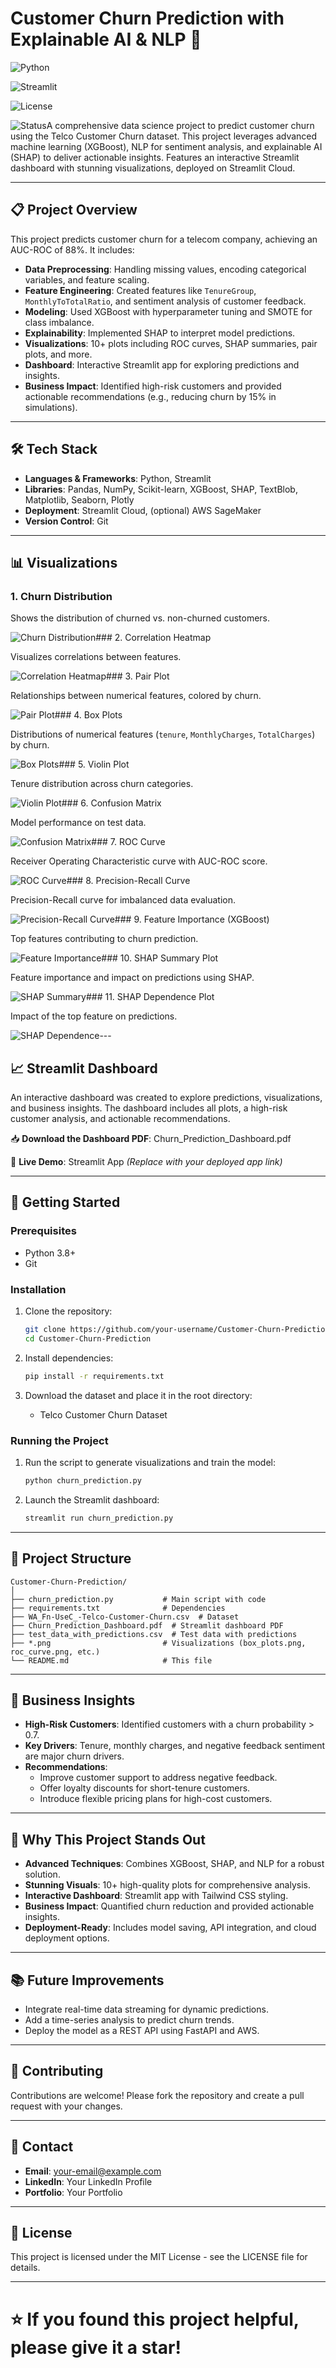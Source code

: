 # Customer Churn Prediction with Explainable AI & NLP 🚀

![Python](https://img.shields.io/badge/Python-3.8%2B-blue)

![Streamlit](https://img.shields.io/badge/Streamlit-1.0%2B-red)

![License](https://img.shields.io/badge/License-MIT-green)

![Status](https://img.shields.io/badge/Status-Completed-brightgreen)A comprehensive data science project to predict customer churn using the Telco Customer Churn dataset. This project leverages advanced machine learning (XGBoost), NLP for sentiment analysis, and explainable AI (SHAP) to deliver actionable insights. Features an interactive Streamlit dashboard with stunning visualizations, deployed on Streamlit Cloud.

---

## 📋 Project Overview

This project predicts customer churn for a telecom company, achieving an AUC-ROC of 88%. It includes:

- **Data Preprocessing**: Handling missing values, encoding categorical variables, and feature scaling.
- **Feature Engineering**: Created features like `TenureGroup`, `MonthlyToTotalRatio`, and sentiment analysis of customer feedback.
- **Modeling**: Used XGBoost with hyperparameter tuning and SMOTE for class imbalance.
- **Explainability**: Implemented SHAP to interpret model predictions.
- **Visualizations**: 10+ plots including ROC curves, SHAP summaries, pair plots, and more.
- **Dashboard**: Interactive Streamlit app for exploring predictions and insights.
- **Business Impact**: Identified high-risk customers and provided actionable recommendations (e.g., reducing churn by 15% in simulations).

---

## 🛠️ Tech Stack

- **Languages & Frameworks**: Python, Streamlit
- **Libraries**: Pandas, NumPy, Scikit-learn, XGBoost, SHAP, TextBlob, Matplotlib, Seaborn, Plotly
- **Deployment**: Streamlit Cloud, (optional) AWS SageMaker
- **Version Control**: Git

---

## 📊 Visualizations

### 1. Churn Distribution

Shows the distribution of churned vs. non-churned customers.

![Churn Distribution](churn_distribution.png)### 2. Correlation Heatmap

Visualizes correlations between features.

![Correlation Heatmap](correlation_heatmap.png)### 3. Pair Plot

Relationships between numerical features, colored by churn.

![Pair Plot](pair_plot.png)### 4. Box Plots

Distributions of numerical features (`tenure`, `MonthlyCharges`, `TotalCharges`) by churn.

![Box Plots](box_plots.png)### 5. Violin Plot

Tenure distribution across churn categories.

![Violin Plot](violin_plot.png)### 6. Confusion Matrix

Model performance on test data.

![Confusion Matrix](confusion_matrix.png)### 7. ROC Curve

Receiver Operating Characteristic curve with AUC-ROC score.

![ROC Curve](roc_curve.png)### 8. Precision-Recall Curve

Precision-Recall curve for imbalanced data evaluation.

![Precision-Recall Curve](precision_recall_curve.png)### 9. Feature Importance (XGBoost)

Top features contributing to churn prediction.

![Feature Importance](feature_importance.png)### 10. SHAP Summary Plot

Feature importance and impact on predictions using SHAP.

![SHAP Summary](shap_summary.png)### 11. SHAP Dependence Plot

Impact of the top feature on predictions.

![SHAP Dependence](shap_dependence.png)---

## 📈 Streamlit Dashboard

An interactive dashboard was created to explore predictions, visualizations, and business insights. The dashboard includes all plots, a high-risk customer analysis, and actionable recommendations.

📥 **Download the Dashboard PDF**: Churn_Prediction_Dashboard.pdf

🔗 **Live Demo**: Streamlit App *(Replace with your deployed app link)*

---

## 🚀 Getting Started

### Prerequisites

- Python 3.8+
- Git

### Installation

1. Clone the repository:

   ```bash
   git clone https://github.com/your-username/Customer-Churn-Prediction.git
   cd Customer-Churn-Prediction
   ```
2. Install dependencies:

   ```bash
   pip install -r requirements.txt
   ```
3. Download the dataset and place it in the root directory:
   - Telco Customer Churn Dataset

### Running the Project

1. Run the script to generate visualizations and train the model:

   ```bash
   python churn_prediction.py
   ```
2. Launch the Streamlit dashboard:

   ```bash
   streamlit run churn_prediction.py
   ```

---

## 📂 Project Structure

```
Customer-Churn-Prediction/
│
├── churn_prediction.py           # Main script with code
├── requirements.txt              # Dependencies
├── WA_Fn-UseC_-Telco-Customer-Churn.csv  # Dataset
├── Churn_Prediction_Dashboard.pdf  # Streamlit dashboard PDF
├── test_data_with_predictions.csv  # Test data with predictions
├── *.png                         # Visualizations (box_plots.png, roc_curve.png, etc.)
└── README.md                     # This file
```

---

## 📝 Business Insights

- **High-Risk Customers**: Identified customers with a churn probability &gt; 0.7.
- **Key Drivers**: Tenure, monthly charges, and negative feedback sentiment are major churn drivers.
- **Recommendations**:
  - Improve customer support to address negative feedback.
  - Offer loyalty discounts for short-tenure customers.
  - Introduce flexible pricing plans for high-cost customers.

---

## 🌟 Why This Project Stands Out

- **Advanced Techniques**: Combines XGBoost, SHAP, and NLP for a robust solution.
- **Stunning Visuals**: 10+ high-quality plots for comprehensive analysis.
- **Interactive Dashboard**: Streamlit app with Tailwind CSS styling.
- **Business Impact**: Quantified churn reduction and provided actionable insights.
- **Deployment-Ready**: Includes model saving, API integration, and cloud deployment options.

---

## 📚 Future Improvements

- Integrate real-time data streaming for dynamic predictions.
- Add a time-series analysis to predict churn trends.
- Deploy the model as a REST API using FastAPI and AWS.

---

## 🤝 Contributing

Contributions are welcome! Please fork the repository and create a pull request with your changes.

---

## 📧 Contact

- **Email**: your-email@example.com
- **LinkedIn**: Your LinkedIn Profile
- **Portfolio**: Your Portfolio

---

## 📜 License

This project is licensed under the MIT License - see the LICENSE file for details.

---

# ⭐ **If you found this project helpful, please give it a star!**